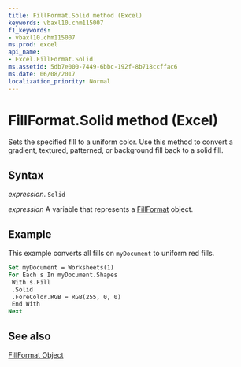 ```yaml
---
title: FillFormat.Solid method (Excel)
keywords: vbaxl10.chm115007
f1_keywords:
- vbaxl10.chm115007
ms.prod: excel
api_name:
- Excel.FillFormat.Solid
ms.assetid: 5db7e000-7449-6bbc-192f-8b718ccffac6
ms.date: 06/08/2017
localization_priority: Normal
---
```



# FillFormat.Solid method (Excel)

Sets the specified fill to a uniform color. Use this method to convert a gradient, textured, patterned, or background fill back to a solid fill.


## Syntax

_expression_. `Solid`

_expression_ A variable that represents a [FillFormat](Excel.FillFormat.md) object.


## Example

This example converts all fills on  `myDocument` to uniform red fills.


```vb
Set myDocument = Worksheets(1) 
For Each s In myDocument.Shapes 
 With s.Fill 
 .Solid 
 .ForeColor.RGB = RGB(255, 0, 0) 
 End With 
Next
```


## See also


[FillFormat Object](Excel.FillFormat.md)

